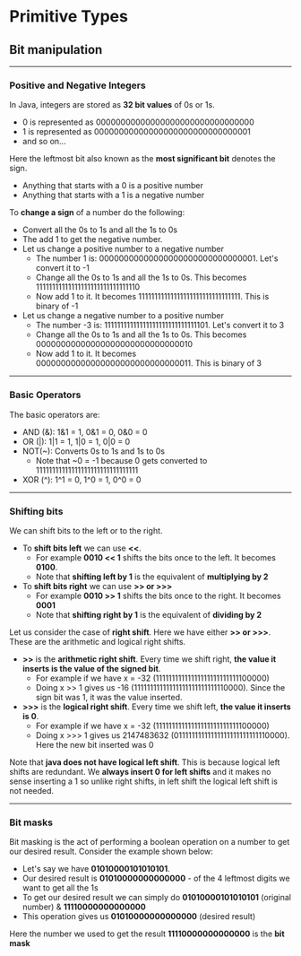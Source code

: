 
# Primitive Types

## Bit manipulation

--------------------------------------------

### Positive and Negative Integers

In Java, integers are stored as **32 bit values** of 0s or 1s.

- 0 is represented as 00000000000000000000000000000000
- 1 is represented as 00000000000000000000000000000001
- and so on...

Here the leftmost bit also known as the **most significant bit** denotes the sign.

- Anything that starts with a 0 is a positive number
- Anything that starts with a 1 is a negative number

To **change a sign** of a number do the following:

- Convert all the 0s to 1s and all the 1s to 0s
- The add 1 to get the negative number.
- Let us change a positive number to a negative number
    - The number 1 is: 00000000000000000000000000000001. Let's convert it to -1
    - Change all the 0s to 1s and all the 1s to 0s. This becomes 11111111111111111111111111111110
    - Now add 1 to it. It becomes 11111111111111111111111111111111. This is binary of -1
- Let us change a negative number to a positive number
    - The number -3 is: 11111111111111111111111111111101. Let's convert it to 3
    - Change all the 0s to 1s and all the 1s to 0s. This becomes 00000000000000000000000000000010
    - Now add 1 to it. It becomes 00000000000000000000000000000011. This is binary of 3

----------------------------------------------

### Basic Operators

The basic operators are:

- AND (&): 1&1 = 1, 0&1 = 0, 0&0 = 0
- OR (|): 1|1 = 1, 1|0 = 1, 0|0 = 0
- NOT(~): Converts 0s to 1s and 1s to 0s
    - Note that ~0 = -1 because 0 gets converted to 11111111111111111111111111111111
- XOR (^): 1^1 = 0, 1^0 = 1, 0^0 = 0

----------------------------------------

### Shifting bits

We can shift bits to the left or to the right.

- To **shift bits left** we can use **<<**. 
    - For example **0010 << 1** shifts the bits once to the left. It becomes **0100**.
    - Note that **shifting left by 1** is the equivalent of **multiplying by 2**
- To **shift bits right** we can use **>> or >>>**
    - For example **0010 >> 1** shifts the bits once to the right. It becomes **0001**
    - Note that **shifting right by 1** is the equivalent of **dividing by 2**

Let us consider the case of **right shift**. Here we have either **>> or >>>**. These are the arithmetic and logical right shifts.

- **>>** is the **arithmetic right shift**. Every time we shift right, **the value it inserts is the value of the signed bit**.
    - For example if we have x = -32 (11111111111111111111111111100000) 
    - Doing x >> 1 gives us -16 (11111111111111111111111111110000). Since the sign bit was 1, it was the value inserted.
- **>>>** is the **logical right shift**. Every time we shift left, **the value it inserts is 0**.
    - For example if we have x = -32 (11111111111111111111111111100000)
    - Doing x >>> 1 gives us 2147483632 (01111111111111111111111111110000). Here the new bit inserted was 0

Note that **java does not have logical left shift**. This is because logical left shifts are redundant. We **always insert 0 for left shifts** and it makes no sense inserting a 1 so unlike right shifts, in left shift the logical left shift is not needed.

---------------------------------------------

### Bit masks

Bit masking is the act of performing a boolean operation on a number to get our desired result. Consider the example shown below:

- Let's say we have **01010000101010101**. 
- Our desired result is **01010000000000000** - of the 4 leftmost digits we want to get all the 1s
- To get our desired result we can simply do **01010000101010101** (original number) & **11110000000000000**
- This operation gives us **01010000000000000** (desired result)

Here the number we used to get the result **11110000000000000** is the **bit mask**
